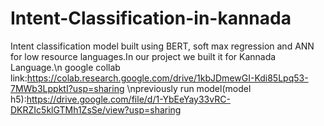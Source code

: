 # Intent-Classification-in-kannada
Intent classification model built using BERT, soft max regression and ANN for low resource languages.In our project we built it for Kannada Language.\n
google collab link:https://colab.research.google.com/drive/1kbJDmewGI-Kdi85Lpq53-7MWb3LppktI?usp=sharing
\npreviously run model(model h5):https://drive.google.com/file/d/1-YbEeYay33vRC-DKRZIc5klGTMh1ZsSe/view?usp=sharing
